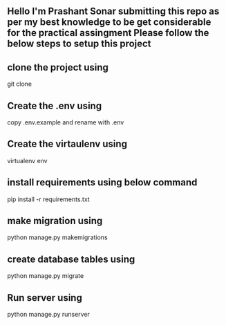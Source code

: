 ## Hello I'm Prashant Sonar submitting this repo as per my best knowledge to be get considerable for the practical assingment Please follow the below steps to setup this project

## clone the project using
git clone 

## Create the .env using 
copy .env.example and rename with .env

## Create the virtaulenv using 
virtualenv env

## install requirements using below command
pip install -r requirements.txt

## make migration using
python manage.py makemigrations

## create database tables using
python manage.py migrate

## Run server using
python manage.py runserver